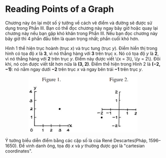 # Reading Points of a Graph

Chương này ôn lại một số ý tưởng về cách vẽ điểm và đường sẽ được sử dụng trong Phần III. Bạn có thể đọc chương này ngay bây giờ hoặc quay lại chương này nếu bạn gặp khó khăn trong Phần III. Nếu bạn đọc chương này bây giờ thì 4 phần đầu tiên là quan trọng nhất; phần cuối khó hơn.

Hình 1 thể hiện trục hoành (trục _x_) và trục tung (trục _y_). Điểm hiển thị trong hình có tọa độ _x_ là **3**, vì nó thẳng hàng với **3** trên trục x. Nó có tọa độ _y_ là **2**, vì nó thẳng hàng với **2** trên trục _y_. Điểm này được viết \\(x = 3\\), \\(y = 2\\). Đôi khi, nó còn được viết tắt hơn nữa là **(3, 2)**. Điểm thể hiện trong Hình 2 là **(−2, −1)**: nó nằm ngay dưới **−2** trên trục _x_ và ngay bên trái **−1** trên trục _y_.

<center><img src="fig12.png" width="70%" height="auto"></center>

Ý tưởng biểu diễn điểm bằng các cặp số là của René Descartes(Pháp, 1596–1650). Để vinh danh ông, tọa độ _x_ và _y_ thường được gọi là "cartesian coordinates".
